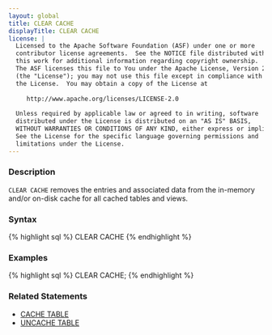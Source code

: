 ```yaml
---
layout: global
title: CLEAR CACHE
displayTitle: CLEAR CACHE
license: |
  Licensed to the Apache Software Foundation (ASF) under one or more
  contributor license agreements.  See the NOTICE file distributed with
  this work for additional information regarding copyright ownership.
  The ASF licenses this file to You under the Apache License, Version 2.0
  (the "License"); you may not use this file except in compliance with
  the License.  You may obtain a copy of the License at
 
     http://www.apache.org/licenses/LICENSE-2.0
 
  Unless required by applicable law or agreed to in writing, software
  distributed under the License is distributed on an "AS IS" BASIS,
  WITHOUT WARRANTIES OR CONDITIONS OF ANY KIND, either express or implied.
  See the License for the specific language governing permissions and
  limitations under the License.
---
```


### Description
`CLEAR CACHE` removes the entries and associated data from the in-memory and/or on-disk cache for all cached tables  and views.

### Syntax
{% highlight sql %}
CLEAR CACHE
{% endhighlight %}

### Examples
{% highlight sql %}
CLEAR CACHE;
{% endhighlight %}

### Related Statements
 * [CACHE TABLE](sql-ref-syntax-aux-cache-cache-table.html)
 * [UNCACHE TABLE](sql-ref-syntax-aux-cache-uncache-table.html)

